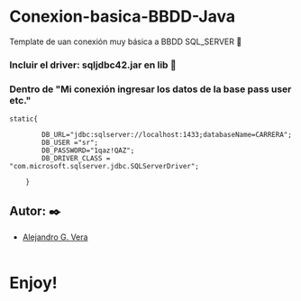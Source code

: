 # Conexion-basica-BBDD-Java
Template de uan conexión muy básica a BBDD SQL_SERVER 🚀

### Incluir el driver: sqljdbc42.jar en lib 🔧

### Dentro de "Mi conexión ingresar los datos de la base pass user etc."

```
static{
		
		DB_URL="jdbc:sqlserver://localhost:1433;databaseName=CARRERA";
		DB_USER ="sr";
		DB_PASSWORD="1qaz!QAZ";
		DB_DRIVER_CLASS = "com.microsoft.sqlserver.jdbc.SQLServerDriver";
		
	}
```
## Autor: ✒️
* [Alejandro G. Vera](https://linkedin.com/in/alejandro-gonzalo-vera/)
<br/></br>
# Enjoy!


